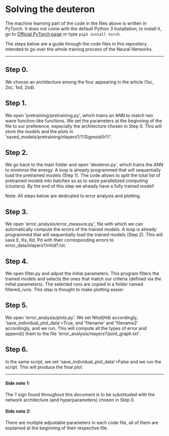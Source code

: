 # Solving the deuteron
The machine learning part of the code in the files above is written in PyTorch. It does not come with the default Python 3 installation; to install it, go to [Official PyTorch page](https://pytorch.org/get-started/locally/) or type `pip3 install torch`.

The steps below are a guide through the code files in this repository intended to go over the whole training process of the Neural Networks.

-------------------------------------------------------------------------------------------------------------------------------------------------------------------------

## Step 0. 
We choose an architecture among the four appearing in the article (1sc, 2sc, 1sd, 2sd). 

## Step 1. 
We open 'pretraining/pretraining.py', which trains an ANN to match two wave function-like functions. We set the parameters at the beginning of the file to our preference, especially the architecture chosen in Step 0. This will store the models and the plots in 'saved_models/pretraining/nlayers?/?/Sigmoid/lr?/'. 

## Step 2. 
We go back to the main folder and open 'deuteron.py', which trains the ANN to minimise the energy. A loop is already programmed that will sequentially load the pretrained models (Step 1). The code allows to split the total list of pretrained models into batches so as to seize parallelized computing (clusters). 
By the end of this step we already have a fully trained model!

Note: All steps below are dedicated to error analysis and plotting.

## Step 3. 
We open 'error_analysis/error_measure.py', file with which we can automatically compute the errors of the trained models. A loop is already programmed that will sequentially load the trained models (Step 2). This will save E, Ks, Kd, Pd with their corresponding errors to error_data/nlayers?/nhid?.txt. 

## Step 4. 
We open filter.py and adjust the initial parameters. This program filters the trained models and selects the ones that match our criteria (defined via the initial parameters). The selected runs are copied in a folder named filtered_runs. This step is thought to make plotting easier.

## Step 5. 
We open 'error_analysis/plots.py'. We set Nhid(Hd) accordingly, 'save_individual_plot_data'=True, and 'filename' and 'filename2' accordingly, and we run.
This will compute all the types of error and append() them to the file 'error_analysis/nlayers?/joint_graph.txt'. 

## Step 6. 
In the same script, we set 'save_individual_plot_data'=False and we run the script. This will produce the final plot.

-------------------------------------------------------------------------------------------------------------------------------------------------------------------------

#### Side note 1: 
The ? sign found throughout this document is to be substituded with the network architecture (and hyperparameters) chosen in Step 0.

#### Side note 2: 
There are multiple adjustable parameters in each code file, all of them are explained at the beginning of their respective file.

